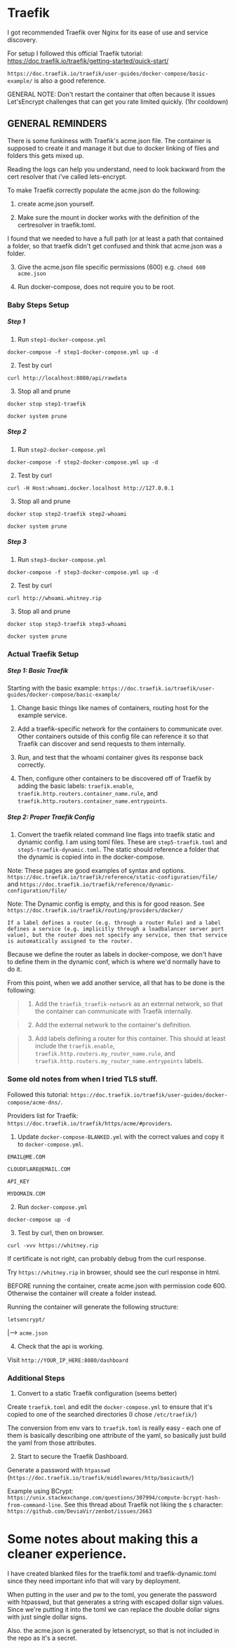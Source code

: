 # Traefik

I got recommended Traefik over Nginx for its ease of use and service discovery.

For setup I followed this official Traefik tutorial: https://doc.traefik.io/traefik/getting-started/quick-start/

`https://doc.traefik.io/traefik/user-guides/docker-compose/basic-example/` is also a good reference.

GENERAL NOTE: Don't restart the container that often because it issues Let'sEncrypt challenges that can get you rate limited quickly. (1hr cooldown)

## GENERAL REMINDERS

There is some funkiness with Traefik's acme.json file. The container is supposed to create it and manage it but due to docker linking of files and folders this gets mixed up.

Reading the logs can help you understand, need to look backward from the cert resolver that i've called lets-encrypt.

To make Traefik correctly populate the acme.json do the following:

1. create acme.json yourself.

2. Make sure the mount in docker works with the definition of the certresolver in traefik.toml.

I found that we needed to have a full path (or at least a path that contained a folder, so that traefik didn't get confused and think that acme.json was a folder.

3. Give the acme.json file specific permissions (600) e.g. `chmod 600 acme.json`

4. Run docker-compose, does not require you to be root.


### Baby Steps Setup

##### Step 1

1. Run `step1-docker-compose.yml`

`docker-compose -f step1-docker-compose.yml up -d`

2. Test by curl

`curl http://localhost:8080/api/rawdata`

3. Stop all and prune

`docker stop step1-traefik`

`docker system prune`

##### Step 2

1. Run `step2-docker-compose.yml`

`docker-compose -f step2-docker-compose.yml up -d`

2. Test by curl

`curl -H Host:whoami.docker.localhost http://127.0.0.1`

3. Stop all and prune

`docker stop step2-traefik step2-whoami`

`docker system prune`

##### Step 3

1. Run `step3-docker-compose.yml`

`docker-compose -f step3-docker-compose.yml up -d`

2. Test by curl

`curl http://whoami.whitney.rip`

3. Stop all and prune

`docker stop step3-traefik step3-whoami`

`docker system prune`

### Actual Traefik Setup

##### Step 1: Basic Traefik

Starting with the basic example: `https://doc.traefik.io/traefik/user-guides/docker-compose/basic-example/`

1. Change basic things like names of containers, routing host for the example service.

2. Add a traefik-specific network for the containers to communicate over. Other containers outside of this config file can reference it so that Traefik can discover and send requests to them internally.

3. Run, and test that the whoami container gives its response back correctly.

4. Then, configure other containers to be discovered off of Traefik by adding the basic labels: `traefik.enable`, `traefik.http.routers.container_name.rule`, and `traefik.http.routers.container_name.entrypoints`. 


##### Step 2: Proper Traefik Config

1. Convert the traefik related command line flags into traefik static and dynamic config. I am using toml files. These are `step5-traefik.toml` and `step5-traefik-dynamic.toml`. The static should reference a folder that the dynamic is copied into in the docker-compose.

Note: These pages are good examples of syntax and options. `https://doc.traefik.io/traefik/reference/static-configuration/file/` and `https://doc.traefik.io/traefik/reference/dynamic-configuration/file/`

Note: The Dynamic config is empty, and this is for good reason. See `https://doc.traefik.io/traefik/routing/providers/docker/` 

`If a label defines a router (e.g. through a router Rule) and a label defines a service (e.g. implicitly through a loadbalancer server port value), but the router does not specify any service, then that service is automatically assigned to the router.`

Because we define the router as labels in docker-compose, we don't have to define them in the dynamic conf, which is where we'd normally have to do it.

From this point, when we add another service, all that has to be done is the following:

> 1. Add the `traefik_traefik-network` as an external network, so that the container can communicate with Traefik internally.

> 2. Add the external network to the container's definition.

> 3. Add labels defining a router for this container. This should at least include the `traefik.enable`, `traefik.http.routers.my_router_name.rule`, and `traefik.http.routers.my_router_name.entrypoints` labels.


### Some old notes from when I tried TLS stuff.

Followed this tutorial: `https://doc.traefik.io/traefik/user-guides/docker-compose/acme-dns/`.

Providers list for Traefik: `https://doc.traefik.io/traefik/https/acme/#providers`.

1. Update `docker-compose-BLANKED.yml` with the correct values and copy it to `docker-compose.yml`.

`EMAIL@ME.COM`

`CLOUDFLARE@EMAIL.COM`

`API_KEY`

`MYDOMAIN.COM`

2. Run `docker-compose.yml`

`docker-compose up -d`

3. Test by curl, then on browser.

`curl -vvv https://whitney.rip`

If certificate is not right, can probably debug from the curl response.

Try `https://whitney.rip` in browser, should see the curl response in html.

BEFORE running the container, create acme.json with permission code 600. Otherwise the container will create a folder instead.

Running the container will generate the following structure:

`letsencrypt/`

|--> `acme.json`

4. Check that the api is working.

Visit `http://YOUR_IP_HERE:8080/dashboard`

### Additional Steps

1. Convert to a static Traefik configuration (seems better)

Create `traefik.toml` and edit the `docker-compose.yml` to ensure that it's copied to one of the searched directories (I chose `/etc/traefik/`)

The conversion from env vars to `traefik.toml` is really easy - each one of them is basically describing one attribute of the yaml, so basically just build the yaml from those attributes.

2. Start to secure the Traefik Dashboard.

Generate a password with `htpasswd` (`https://doc.traefik.io/traefik/middlewares/http/basicauth/`)

Example using BCrypt: `https://unix.stackexchange.com/questions/307994/compute-bcrypt-hash-from-command-line`. See this thread about Traefik not liking the `$` character: `https://github.com/DeviaVir/zenbot/issues/2663`



# Some notes about making this a cleaner experience.

I have created blanked files for the traefik.toml and traefik-dynamic.toml since they need important info that will vary by deployment. 

When putting in the user and pw to the toml, you generate the password with htpasswd, but that generates a string with escaped dollar sign values. Since we're putting it into the toml we can replace the double dollar signs with just single dollar signs. 

Also. the acme.json is generated by letsencrypt, so that is not included in the repo as it's a secret. 


